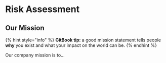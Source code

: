 # Risk Assessment

## Our Mission

{% hint style="info" %}
**GitBook tip:** a good mission statement tells people **why** you exist and what your impact on the world can be.
{% endhint %}

Our company mission is to…
